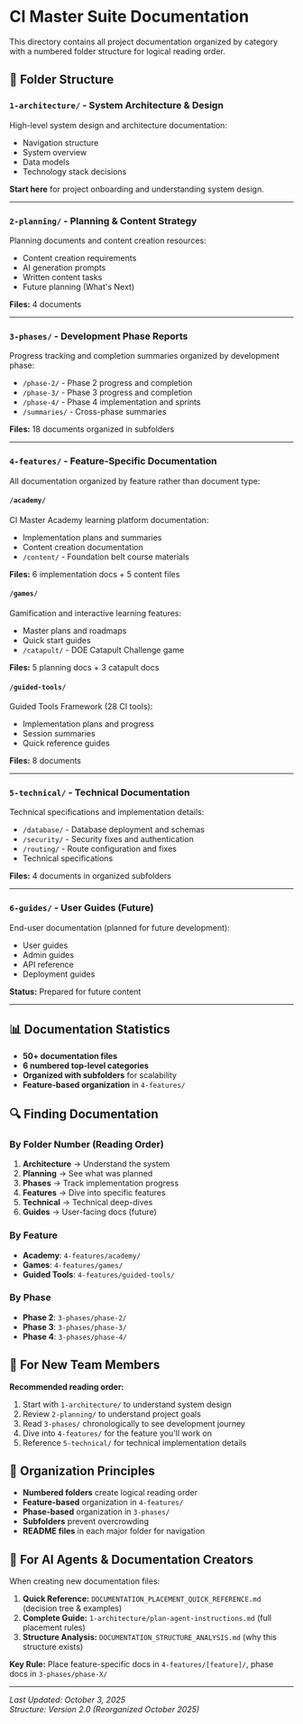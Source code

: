 # CI Master Suite Documentation

This directory contains all project documentation organized by category with a numbered folder structure for logical reading order.

## 📁 Folder Structure

### `1-architecture/` - System Architecture & Design
High-level system design and architecture documentation:
- Navigation structure
- System overview
- Data models
- Technology stack decisions

**Start here** for project onboarding and understanding system design.

---

### `2-planning/` - Planning & Content Strategy
Planning documents and content creation resources:
- Content creation requirements
- AI generation prompts
- Written content tasks
- Future planning (What's Next)

**Files:** 4 documents

---

### `3-phases/` - Development Phase Reports
Progress tracking and completion summaries organized by development phase:
- `/phase-2/` - Phase 2 progress and completion
- `/phase-3/` - Phase 3 progress and completion
- `/phase-4/` - Phase 4 implementation and sprints
- `/summaries/` - Cross-phase summaries

**Files:** 18 documents organized in subfolders

---

### `4-features/` - Feature-Specific Documentation
All documentation organized by feature rather than document type:

#### `/academy/`
CI Master Academy learning platform documentation:
- Implementation plans and summaries
- Content creation documentation
- `/content/` - Foundation belt course materials

**Files:** 6 implementation docs + 5 content files

#### `/games/`
Gamification and interactive learning features:
- Master plans and roadmaps
- Quick start guides
- `/catapult/` - DOE Catapult Challenge game

**Files:** 5 planning docs + 3 catapult docs

#### `/guided-tools/`
Guided Tools Framework (28 CI tools):
- Implementation plans and progress
- Session summaries
- Quick reference guides

**Files:** 8 documents

---

### `5-technical/` - Technical Documentation
Technical specifications and implementation details:
- `/database/` - Database deployment and schemas
- `/security/` - Security fixes and authentication
- `/routing/` - Route configuration and fixes
- Technical specifications

**Files:** 4 documents in organized subfolders

---

### `6-guides/` - User Guides (Future)
End-user documentation (planned for future development):
- User guides
- Admin guides
- API reference
- Deployment guides

**Status:** Prepared for future content

---

## 📊 Documentation Statistics

- **50+ documentation files**
- **6 numbered top-level categories**
- **Organized with subfolders** for scalability
- **Feature-based organization** in `4-features/`

## 🔍 Finding Documentation

### By Folder Number (Reading Order)
1. **Architecture** → Understand the system
2. **Planning** → See what was planned
3. **Phases** → Track implementation progress
4. **Features** → Dive into specific features
5. **Technical** → Technical deep-dives
6. **Guides** → User-facing docs (future)

### By Feature
- **Academy**: `4-features/academy/`
- **Games**: `4-features/games/`
- **Guided Tools**: `4-features/guided-tools/`

### By Phase
- **Phase 2**: `3-phases/phase-2/`
- **Phase 3**: `3-phases/phase-3/`
- **Phase 4**: `3-phases/phase-4/`

## 📖 For New Team Members

**Recommended reading order:**
1. Start with `1-architecture/` to understand system design
2. Review `2-planning/` to understand project goals
3. Read `3-phases/` chronologically to see development journey
4. Dive into `4-features/` for the feature you'll work on
5. Reference `5-technical/` for technical implementation details

## 🎯 Organization Principles

- **Numbered folders** create logical reading order
- **Feature-based** organization in `4-features/` 
- **Phase-based** organization in `3-phases/`
- **Subfolders** prevent overcrowding
- **README files** in each major folder for navigation

## 🤖 For AI Agents & Documentation Creators

When creating new documentation files:
1. **Quick Reference:** `DOCUMENTATION_PLACEMENT_QUICK_REFERENCE.md` (decision tree & examples)
2. **Complete Guide:** `1-architecture/plan-agent-instructions.md` (full placement rules)
3. **Structure Analysis:** `DOCUMENTATION_STRUCTURE_ANALYSIS.md` (why this structure exists)

**Key Rule:** Place feature-specific docs in `4-features/[feature]/`, phase docs in `3-phases/phase-X/`

---

*Last Updated: October 3, 2025*  
*Structure: Version 2.0 (Reorganized October 2025)*


